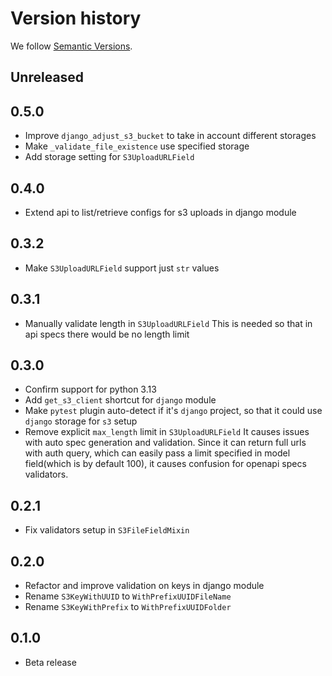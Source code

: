 # Version history

We follow [Semantic Versions](https://semver.org/).

## Unreleased

## 0.5.0

- Improve `django_adjust_s3_bucket` to take in account different storages
- Make `_validate_file_existence` use specified storage
- Add storage setting for `S3UploadURLField`

## 0.4.0

- Extend api to list/retrieve configs for s3 uploads in django module

## 0.3.2

- Make `S3UploadURLField` support just `str` values

## 0.3.1

- Manually validate length in `S3UploadURLField`
This is needed so that in api specs there would be no length limit

## 0.3.0

- Confirm support for python 3.13
- Add `get_s3_client` shortcut for `django` module
- Make `pytest` plugin auto-detect if it's `django` project, so that it could
use `django` storage for `s3` setup
- Remove explicit `max_length` limit in `S3UploadURLField`
  It causes issues with auto spec generation and validation.
  Since it can return full urls with auth query, which can easily pass
  a limit specified in model field(which is by default 100), it causes
  confusion for openapi specs validators.

## 0.2.1

- Fix validators setup in `S3FileFieldMixin`

## 0.2.0

- Refactor and improve validation on keys in django module
- Rename `S3KeyWithUUID` to `WithPrefixUUIDFileName`
- Rename `S3KeyWithPrefix` to `WithPrefixUUIDFolder`

## 0.1.0

- Beta release
